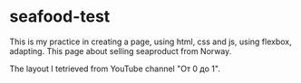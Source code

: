 # seafood-test
 
This is my practice in creating a page, using html, css and js, using flexbox, adapting.
This page about selling seaproduct from Norway.

The layout I tetrieved from YouTube channel "От 0 до 1".
